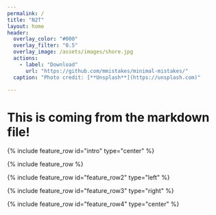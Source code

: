 ```yaml
---
permalink: /
title: "N2T"
layout: home
header:
  overlay_color: "#000"
  overlay_filter: "0.5"
  overlay_image: /assets/images/shore.jpg
  actions:
    - label: "Download"
      url: "https://github.com/mmistakes/minimal-mistakes/"
  caption: "Photo credit: [**Unsplash**](https://unsplash.com)"

---
```


# This is coming from the markdown file!

{% include feature_row id="intro" type="center" %}

{% include feature_row %}

{% include feature_row id="feature_row2" type="left" %}

{% include feature_row id="feature_row3" type="right" %}

{% include feature_row id="feature_row4" type="center" %}